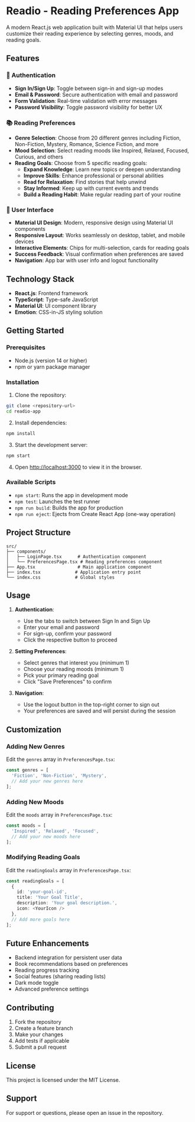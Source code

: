 # Readio - Reading Preferences App

A modern React.js web application built with Material UI that helps users customize their reading experience by selecting genres, moods, and reading goals.

## Features

### 🔐 Authentication
- **Sign In/Sign Up**: Toggle between sign-in and sign-up modes
- **Email & Password**: Secure authentication with email and password
- **Form Validation**: Real-time validation with error messages
- **Password Visibility**: Toggle password visibility for better UX

### 📚 Reading Preferences
- **Genre Selection**: Choose from 20 different genres including Fiction, Non-Fiction, Mystery, Romance, Science Fiction, and more
- **Mood Selection**: Select reading moods like Inspired, Relaxed, Focused, Curious, and others
- **Reading Goals**: Choose from 5 specific reading goals:
  - **Expand Knowledge**: Learn new topics or deepen understanding
  - **Improve Skills**: Enhance professional or personal abilities
  - **Read for Relaxation**: Find stories that help unwind
  - **Stay Informed**: Keep up with current events and trends
  - **Build a Reading Habit**: Make regular reading part of your routine

### 🎨 User Interface
- **Material UI Design**: Modern, responsive design using Material UI components
- **Responsive Layout**: Works seamlessly on desktop, tablet, and mobile devices
- **Interactive Elements**: Chips for multi-selection, cards for reading goals
- **Success Feedback**: Visual confirmation when preferences are saved
- **Navigation**: App bar with user info and logout functionality

## Technology Stack

- **React.js**: Frontend framework
- **TypeScript**: Type-safe JavaScript
- **Material UI**: UI component library
- **Emotion**: CSS-in-JS styling solution

## Getting Started

### Prerequisites
- Node.js (version 14 or higher)
- npm or yarn package manager

### Installation

1. Clone the repository:
```bash
git clone <repository-url>
cd readio-app
```

2. Install dependencies:
```bash
npm install
```

3. Start the development server:
```bash
npm start
```

4. Open [http://localhost:3000](http://localhost:3000) to view it in the browser.

### Available Scripts

- `npm start`: Runs the app in development mode
- `npm test`: Launches the test runner
- `npm run build`: Builds the app for production
- `npm run eject`: Ejects from Create React App (one-way operation)

## Project Structure

```
src/
├── components/
│   ├── LoginPage.tsx      # Authentication component
│   └── PreferencesPage.tsx # Reading preferences component
├── App.tsx                # Main application component
├── index.tsx             # Application entry point
└── index.css             # Global styles
```

## Usage

1. **Authentication**: 
   - Use the tabs to switch between Sign In and Sign Up
   - Enter your email and password
   - For sign-up, confirm your password
   - Click the respective button to proceed

2. **Setting Preferences**:
   - Select genres that interest you (minimum 1)
   - Choose your reading moods (minimum 1)
   - Pick your primary reading goal
   - Click "Save Preferences" to confirm

3. **Navigation**:
   - Use the logout button in the top-right corner to sign out
   - Your preferences are saved and will persist during the session

## Customization

### Adding New Genres
Edit the `genres` array in `PreferencesPage.tsx`:
```typescript
const genres = [
  'Fiction', 'Non-Fiction', 'Mystery', 
  // Add your new genres here
];
```

### Adding New Moods
Edit the `moods` array in `PreferencesPage.tsx`:
```typescript
const moods = [
  'Inspired', 'Relaxed', 'Focused',
  // Add your new moods here
];
```

### Modifying Reading Goals
Edit the `readingGoals` array in `PreferencesPage.tsx`:
```typescript
const readingGoals = [
  {
    id: 'your-goal-id',
    title: 'Your Goal Title',
    description: 'Your goal description.',
    icon: <YourIcon />
  },
  // Add more goals here
];
```

## Future Enhancements

- Backend integration for persistent user data
- Book recommendations based on preferences
- Reading progress tracking
- Social features (sharing reading lists)
- Dark mode toggle
- Advanced preference settings

## Contributing

1. Fork the repository
2. Create a feature branch
3. Make your changes
4. Add tests if applicable
5. Submit a pull request

## License

This project is licensed under the MIT License.

## Support

For support or questions, please open an issue in the repository.
